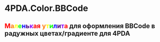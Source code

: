 # 4PDA.Color.BBCode

## <span style="color: #FF0000;">М</span><span style="color: #FF7F00;">а</span><span style="color: #FFFF00;">л</span><span style="color: #00FF00;">е</span><span style="color: #0000FF;">н</span><span style="color: #4B0082;">ь</span><span style="color: #8B00FF;">к</span><span style="color: #FF0000;">ая</span><span> </span><span style="color: #FF7F00;">у</span><span style="color: #FFFF00;">т</span><span style="color: #00FF00;">и</span><span style="color: #0000FF;">л</span><span style="color: #4B0082;">и</span><span style="color: #8B00FF;">т</span><span style="color: #FF0000;">а</span> для оформления BBCode в радужных цветах/градиенте для 4PDA
